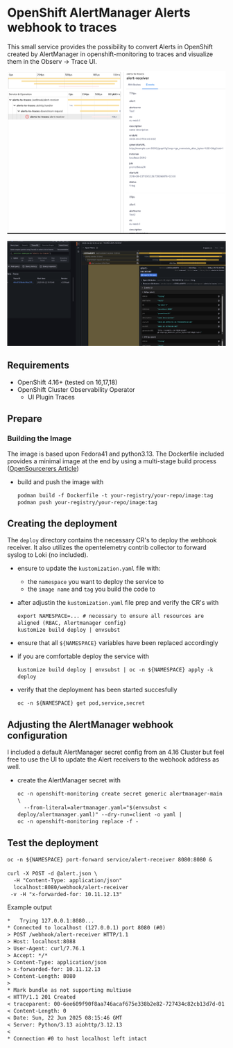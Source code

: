 # OpenShift AlertManager Alerts webhook to traces

This small service provides the possibility to convert Alerts in OpenShift created by AlertManager in openshift-monitoring to traces and
visualize them in the Observ -> Trace UI.

![COO](screenshots/alerts-to-traces-COO.png)

![Grafana](screenshots/alerts-to-traces.png)


## Requirements

* OpenShift 4.16+ (tested on 16,17,18)
* OpenShift Cluster Observability Operator 
    * UI Plugin Traces 


## Prepare 

### Building the Image 

The image is based upon Fedora41 and python3.13. The Dockerfile included provides a minimal image at the end by using a multi-stage
build process ([OpenSourcerers Article](https://www.opensourcerers.org/2025/01/27/lower-your-container-image-size-and-improve-compliance/))

* build and push the image with 
    ```
    podman build -f Dockerfile -t your-registry/your-repo/image:tag
    podman push your-registry/your-repo/image:tag
    ```


## Creating the deployment

The `deploy` directory contains the necessary CR's to deploy the webhook receiver. It also utilizes the opentelemetry contrib collector to
forward syslog to Loki (no included). 

* ensure to update the `kustomization.yaml` file with:
    * the `namespace` you want to deploy the service to
    * the `image name` and `tag` you build the code to

* after adjustin the `kustomization.yaml` file prep and verify the CR's with
    ```
    export NAMESPACE=... # necessary to ensure all resources are aligned (RBAC, Alertmanager config)
    kustomize build deploy | envsubst 
    ```

* ensure that all `${NAMESPACE}` variables have been replaced accordingly

* if you are comfortable deploy the service with 
    ```
    kustomize build deploy | envsubst | oc -n ${NAMESPACE} apply -k deploy
    ``` 

* verify that the deployment has been started succesfully 
    ```
    oc -n ${NAMESPACE} get pod,service,secret
    ```

## Adjusting the AlertManager webhook configuration

I included a default AlertManager secret config from an 4.16 Cluster but feel free to use the UI to update the Alert receivers to the webhook 
address as well.

* create the AlertManager secret with
    ```
    oc -n openshift-monitoring create secret generic alertmanager-main \
      --from-literal=alertmanager.yaml="$(envsubst < deploy/alertmanager.yaml)" --dry-run=client -o yaml |
    oc -n openshift-monitoring replace -f -
    ```

## Test the deployment

```
oc -n ${NAMESPACE} port-forward service/alert-receiver 8080:8080 & 

curl -X POST -d @alert.json \
  -H "Content-Type: application/json" 
  localhost:8080/webhook/alert-receiver
 -v -H "x-forwarded-for: 10.11.12.13"
```

Example output
```
*   Trying 127.0.0.1:8080...
* Connected to localhost (127.0.0.1) port 8080 (#0)
> POST /webhook/alert-receiver HTTP/1.1
> Host: localhost:8088
> User-Agent: curl/7.76.1
> Accept: */*
> Content-Type: application/json
> x-forwarded-for: 10.11.12.13
> Content-Length: 8080
> 
* Mark bundle as not supporting multiuse
< HTTP/1.1 201 Created
< traceparent: 00-6ee609f90f8aa746acaf675e338b2e82-727434c82cb13d7d-01
< Content-Length: 0
< Date: Sun, 22 Jun 2025 08:15:46 GMT
< Server: Python/3.13 aiohttp/3.12.13
< 
* Connection #0 to host localhost left intact
```
